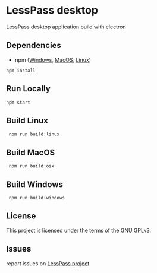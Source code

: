 # LessPass desktop

LessPass desktop application build with electron

## Dependencies

 * npm ([Windows](http://blog.teamtreehouse.com/install-node-js-npm-windows), [MacOS](http://blog.teamtreehouse.com/install-node-js-npm-mac), [Linux](http://blog.teamtreehouse.com/install-node-js-npm-linux))

```
npm install
```

## Run Locally

    npm start

## Build Linux
 
     npm run build:linux

## Build MacOS
 
     npm run build:osx

## Build Windows
 
     npm run build:windows

## License

This project is licensed under the terms of the GNU GPLv3.


## Issues

report issues on [LessPass project](https://github.com/lesspass/lesspass/issues)
